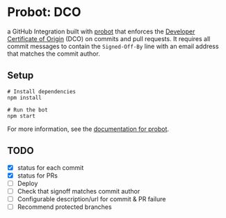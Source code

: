# Probot: DCO

a GitHub Integration built with [probot](https://github.com/probot/probot) that enforces the [Developer Certificate of Origin](https://developercertificate.org/) (DCO) on commits and pull requests. It requires all commit messages to contain the `Signed-Off-By` line with an email address that matches the commit author.

## Setup

```
# Install dependencies
npm install

# Run the bot
npm start
```

For more information, see the [documentation for probot](https://github.com/probot/probot).

## TODO

- [x] status for each commit
- [x] status for PRs
- [ ] Deploy
- [ ] Check that signoff matches commit author
- [ ] Configurable description/url for commit & PR failure
- [ ] Recommend protected branches
